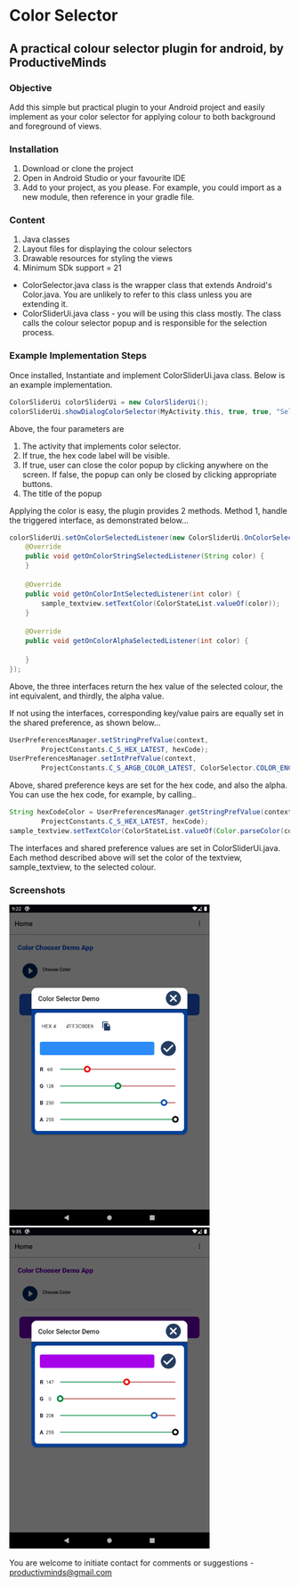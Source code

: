 # Color Selector

## A practical colour selector plugin for android, by ProductiveMinds

### Objective
Add this simple but practical plugin to your Android project and easily implement as your color selector for applying colour to both background and foreground of views. 


### Installation
1. Download or clone the project
2. Open in Android Studio or your favourite IDE
3. Add to your project, as you please. For example, you could import as a new module, then reference in your gradle file.


### Content
1. Java classes
2. Layout files for displaying the colour selectors
3. Drawable resources for styling the views
4. Minimum SDk support = 21

- ColorSelector.java class is the wrapper class that extends Android's Color.java. You are unlikely to refer to this class unless you are extending it.
- ColorSliderUi.java class - you will be using this class mostly. The class calls the colour selector popup and is responsible for the selection process.


### Example Implementation Steps
Once installed, Instantiate and implement ColorSliderUi.java class. 
Below is an example implementation.
```java
ColorSliderUi colorSliderUi = new ColorSliderUi();
colorSliderUi.showDialogColorSelector(MyActivity.this, true, true, "Select Text colour");
```

Above, the four parameters are
1. The activity that implements color selector.
2. If true, the hex code label will be visible.
3. If true, user can close the color popup by clicking anywhere on the screen. If false, the popup can only be closed by clicking appropriate buttons.
4. The title of the popup


Applying the color is easy, the plugin provides 2 methods.
Method 1, handle the triggered interface, as demonstrated below...
```java
colorSliderUi.setOnColorSelectedListener(new ColorSliderUi.OnColorSelectedListener() {
    @Override
    public void getOnColorStringSelectedListener(String color) {
    }

    @Override
    public void getOnColorIntSelectedListener(int color) {
        sample_textview.setTextColor(ColorStateList.valueOf(color));
    }

    @Override
    public void getOnColorAlphaSelectedListener(int color) {

    }
});
```


Above, the three interfaces return the hex value of the selected colour, the int equivalent, and thirdly, the alpha value. 

If not using the interfaces, corresponding key/value pairs are equally set in the shared preference, as shown below...
```java
UserPreferencesManager.setStringPrefValue(context,
        ProjectConstants.C_S_HEX_LATEST, hexCode);
UserPreferencesManager.setIntPrefValue(context,
        ProjectConstants.C_S_ARGB_COLOR_LATEST, ColorSelector.COLOR_ENCODED);
```


Above, shared preference keys are set for the hex code, and also the alpha.
You can use the hex code, for example, by calling..
```java
String hexCodeColor = UserPreferencesManager.getStringPrefValue(context,
        ProjectConstants.C_S_HEX_LATEST, hexCode);
sample_textview.setTextColor(ColorStateList.valueOf(Color.parseColor(color)));
```


The interfaces and shared preference values are set in ColorSliderUi.java.
Each method described above will set the color of the textview, sample_textview, to the selected colour.


### Screenshots
![Screenshot 1](screenshots/screenshot_1.jpg)
![Screenshot 1](screenshots/screenshot_2.jpg)


You are welcome to initiate contact for comments or suggestions - productivminds@gmail.com




